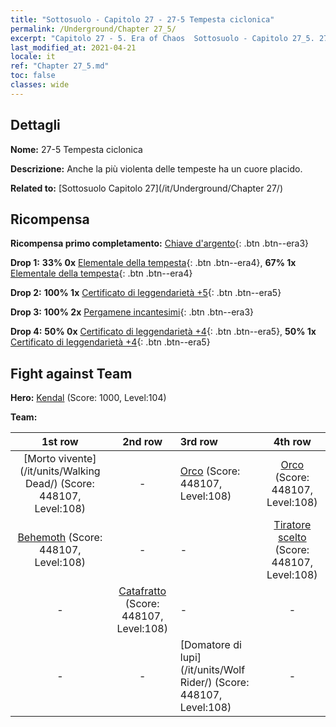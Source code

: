 ```yaml
---
title: "Sottosuolo - Capitolo 27 - 27-5 Tempesta ciclonica"
permalink: /Underground/Chapter 27_5/
excerpt: "Capitolo 27 - 5. Era of Chaos  Sottosuolo - Capitolo 27_5. 27-5 Tempesta ciclonica"
last_modified_at: 2021-04-21
locale: it
ref: "Chapter 27_5.md"
toc: false
classes: wide
---
```


## Dettagli

 **Nome:** 27-5 Tempesta ciclonica

 **Descrizione:** Anche la più violenta delle tempeste ha un cuore placido.

 **Related to:** [Sottosuolo Capitolo 27](/it/Underground/Chapter 27/)

## Ricompensa

 **Ricompensa primo completamento:** [Chiave d'argento](/it/Items/con_693/){: .btn .btn--era3}

 **Drop 1:** **33% 0x** [Elementale della tempesta](/it/Items/unt_263/){: .btn .btn--era4}, **67% 1x** [Elementale della tempesta](/it/Items/unt_263/){: .btn .btn--era4}

 **Drop 2:** **100% 1x** [Certificato di leggendarietà +5](/it/Items/mat_102/){: .btn .btn--era5}

 **Drop 3:** **100% 2x** [Pergamene incantesimi](/it/Items/con_694/){: .btn .btn--era3}

 **Drop 4:** **50% 0x** [Certificato di leggendarietà +4](/it/Items/mat_95/){: .btn .btn--era5}, **50% 1x** [Certificato di leggendarietà +4](/it/Items/mat_95/){: .btn .btn--era5}


## Fight against Team
 **Hero:** [Kendal](/it/heroes/Kendal/) (Score: 1000, Level:104)

 **Team:**


  | 1st row | 2nd row | 3rd row | 4th row |
  |:----:|:----:|:----|:----:|
  | [Morto vivente](/it/units/Walking Dead/) (Score: 448107, Level:108)  | - | [Orco](/it/units/Orc/) (Score: 448107, Level:108)  | [Orco](/it/units/Orc/) (Score: 448107, Level:108)  |
  | [Behemoth](/it/units/Behemoth/) (Score: 448107, Level:108)  | - | - | [Tiratore scelto](/it/units/Marksman/) (Score: 448107, Level:108)  |
  | - | [Catafratto](/it/units/Cavalier/) (Score: 448107, Level:108)  | - | - |
  | - | - | [Domatore di lupi](/it/units/Wolf Rider/) (Score: 448107, Level:108)  | - |


